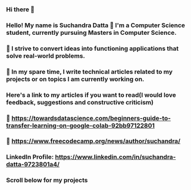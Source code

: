 ### Hi there 👋

<!--
**SuchandraDatta/SuchandraDatta** is a ✨ _special_ ✨ repository because its `README.md` (this file) appears on your GitHub profile.

Here are some ideas to get you started:

- 🔭 I’m currently working on ...
- 🌱 I’m currently learning ...
- 👯 I’m looking to collaborate on ...
- 🤔 I’m looking for help with ...
- 💬 Ask me about ...
- 📫 How to reach me: ...
- 😄 Pronouns: ...
- ⚡ Fun fact: ...
-->

### Hello! My name is Suchandra Datta :fallen_leaf: I'm a Computer Science student, currently pursuing Masters in Computer Science.
### :jack_o_lantern: I strive to convert ideas into functioning applications that solve real-world problems.
### :jack_o_lantern: In my spare time, I write technical articles related to my projects or on topics I am currently working on. 
### Here's a link to my articles if you want to read(I would love feedback, suggestions and constructive criticism)
### :herb: https://towardsdatascience.com/beginners-guide-to-transfer-learning-on-google-colab-92bb97122801
### :herb: https://www.freecodecamp.org/news/author/suchandra/
### LinkedIn Profile: https://www.linkedin.com/in/suchandra-datta-9723801a4/
### Scroll below for my projects
